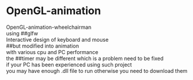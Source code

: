 # OpenGL-animation<br>
OpenGL-animation-wheelchairman<br>
using ##glfw<br>
Interactive design of keyboard and mouse <br>
##but modified into animation<br>
with various cpu and PC performance<br>
the ##timer may be different which is a problem need to be fixed<br>
if your PC has been experienced using such project<br>
you may have enough .dll file to run otherwise you need to download them<br>
